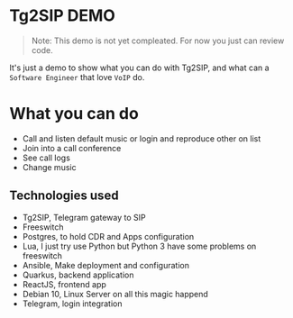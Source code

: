 Tg2SIP DEMO
===========

> Note: This demo is not yet compleated. For now you just can review code.

It's just a demo to show what you can do with Tg2SIP, and what can a `Software Engineer` that love `VoIP` do.

# What you can do

- Call and listen default music or login and reproduce other on list
- Join into a call conference
- See call logs
- Change music

## Technologies used

- Tg2SIP, Telegram gateway to SIP
- Freeswitch
- Postgres, to hold CDR and Apps configuration
- Lua, I just try use Python but Python 3 have some problems on freeswitch
- Ansible, Make deployment and configuration
- Quarkus, backend application
- ReactJS, frontend app
- Debian 10, Linux Server on all this magic happend
- Telegram, login integration
